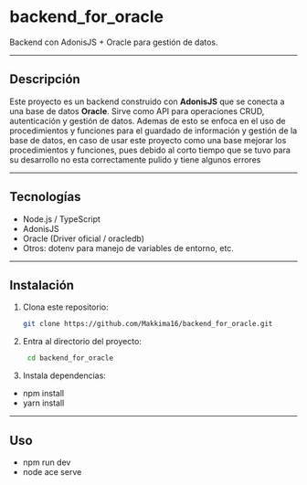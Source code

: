 # backend_for_oracle

Backend con AdonisJS + Oracle para gestión de datos.

---

## Descripción

Este proyecto es un backend construido con **AdonisJS** que se conecta a una base de datos **Oracle**. Sirve como API para operaciones CRUD, autenticación y gestión de datos.
Ademas de esto se enfoca en el uso de procedimientos y funciones para el guardado de información y gestión de la base de datos, en caso de usar este proyecto como una base mejorar los procedimientos y funciones, pues debido al corto tiempo que se tuvo para su desarrollo no esta correctamente pulido y tiene algunos errores

---

## Tecnologías

- Node.js / TypeScript  
- AdonisJS  
- Oracle (Driver oficial / oracledb)  
- Otros: dotenv para manejo de variables de entorno, etc.

---

##  Instalación

1. Clona este repositorio:

   ```bash
   git clone https://github.com/Makkima16/backend_for_oracle.git
   
2. Entra al directorio del proyecto:
   
   ```bash
    cd backend_for_oracle
   
3. Instala dependencias:

  - npm install
  - yarn install
---

## Uso
   - npm run dev
   - node ace serve
   


